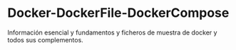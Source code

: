 # Docker-DockerFile-DockerCompose
Información esencial y fundamentos y ficheros de muestra de docker y todos sus complementos.
